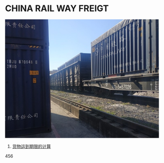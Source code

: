 # CHINA RAIL WAY FREIGT

![集装箱](./img/%E5%B0%81%E9%9D%A2.jpeg)

1. [货物运到期限的计算](./%E8%B4%A7%E7%89%A9%E8%BF%90%E5%88%B0%E6%9C%9F%E9%99%90%E7%9A%84%E8%AE%A1%E7%AE%97.md)

456